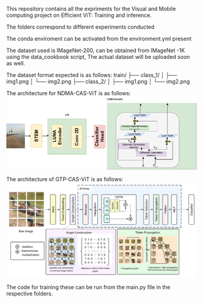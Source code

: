 This repository contains all the expriments for the Visual and Mobile computing project on Efficient ViT: Training and inference.

The folders correspond to different experiments conducted

The conda enviroment can be activated from the environment.yml present

The dataset used is IMageNet-200, can be obtained from IMageNet -1K using the data_cookbook script, The actual dataset will be uploaded soon as well.

The dataset format expected is as follows: 
train/ ├── class_1/ │ ├── img1.png │ └── img2.png ├── class_2/ │ ├── img1.png │ └── img2.png


The architecture for NDMA-CAS-ViT is as follows:
![NDMA-CAS-ViT](imgs/casvit.drawio.png)

The architecture of GTP-CAS-ViT is as follows:
![GTP-CAS-ViT](imgs/cas_gtp_architect.png)

The code for training these can be run from the main.py file in the respective folders.